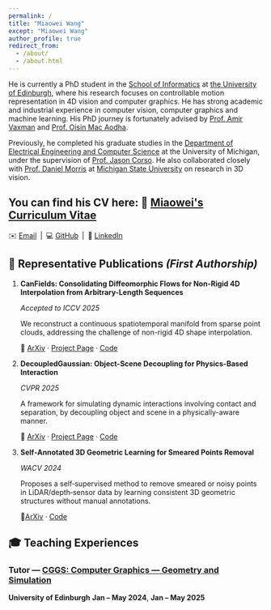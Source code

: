 ```yaml
---
permalink: /
title: "Miaowei Wang"
except: "Miaowei Wang"
author_profile: true
redirect_from: 
  - /about/
  - /about.html
---
```

He is currently a PhD student in the [School of Informatics](https://informatics.ed.ac.uk/) at [the University of Edinburgh](https://www.ed.ac.uk/), where his research focuses on controllable motion representation in 4D vision and computer graphics. He has strong academic and industrial experience in computer vision, computer graphics and machine learning. His PhD journey is fortunately advised by [Prof. Amir Vaxman](https://avaxman.github.io/) and [Prof. Oisin Mac Aodha](https://homepages.inf.ed.ac.uk/omacaod/).

Previously, he completed his graduate studies in the [Department of Electrical Engineering and Computer Science](https://eecs.engin.umich.edu/) at the University of Michigan, under the supervision of [Prof. Jason Corso](https://web.eecs.umich.edu/~jjcorso/).  He also collaborated closely with [Prof. Daniel Morris](https://www.egr.msu.edu/~dmorris/) at [Michigan State University](https://msu.edu/) on research in 3D vision.

You can find his CV here: 📄 [Miaowei's Curriculum Vitae](../assets/CV_Miaowei%20Wang.pdf)  
---

✉️ [Email](mailto:m.wang-123@sms.ed.ac.uk) | 💻 [GitHub](https://github.com/wangmiaowei) | 🔗 [LinkedIn](https://www.linkedin.com/in/miaowei-michael-wang-10127620a/)


## 📝 Representative Publications *(First Authorship)*

1. **CanFields: Consolidating Diffeomorphic Flows for Non-Rigid 4D Interpolation from Arbitrary-Length Sequences**

   *Accepted to ICCV 2025*
   
   We reconstruct a continuous spatiotemporal manifold from sparse point clouds, addressing the challenge of non-rigid 4D shape interpolation.
   
   🔗 [ArXiv](https://arxiv.org/abs/2406.18582) · [Project Page](https://wangmiaowei.github.io/CanFields.github.io/) · [Code](https://github.com/wangmiaowei/CanFields)

2. **DecoupledGaussian: Object-Scene Decoupling for Physics-Based Interaction**
   
   *CVPR 2025*
   
   A framework for simulating dynamic interactions involving contact and separation, by decoupling object and scene in a physically-aware manner.
   
   🔗 [ArXiv](https://arxiv.org/abs/2503.05484) · [Project Page](https://wangmiaowei.github.io/DecoupledGaussian.github.io/) · [Code](https://github.com/wangmiaowei/DecoupledGaussian/tree/main)

3. **Self‑Annotated 3D Geometric Learning for Smeared Points Removal**

   *WACV 2024*
   
   Proposes a self‑supervised method to remove smeared or noisy points in LiDAR/depth‑sensor data by learning consistent 3D geometric structures without manual annotations.
   
   🔗[ArXiv](https://arxiv.org/abs/2311.09029) · [Code](https://github.com/wangmiaowei/wacv2024_smearedremover)

## 🎓 Teaching Experiences
### Tutor — [**CGGS: Computer Graphics — Geometry and Simulation**](https://opencourse.inf.ed.ac.uk/cggs)

**University of Edinburgh**
**Jan – May 2024**, **Jan – May 2025**